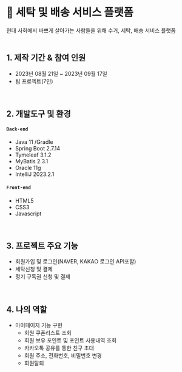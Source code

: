 # :pushpin: 세탁 및 배송 서비스 플랫폼
현대 사회에서 바쁘게 살아가는 사람들을 위해 수거, 세탁, 배송 서비스 플랫폼  
</br>

## 1. 제작 기간 & 참여 인원
-   2023년 08월 21일 ~ 2023년 09월 17일
-   팀 프로젝트(7인)
</br>

## 2. 개발도구 및 환경

#### `Back-end`

-   Java 11 /Gradle
-   Spring Boot 2.7.14
-   Tymeleaf 3.1.2
-   MyBatis 2.3.1
-   Oracle 11g
-   IntelliJ 2023.2.1
  
#### `Front-end`

-   HTML5
-   CSS3
-   Javascript

</br>

## 3. 프로젝트 주요 기능
- 회원가입 및 로그인(NAVER, KAKAO 로그인 API포함)
- 세탁신청 및 결제
- 정기 구독권 신청 및 결제
</br>

## 4. 나의 역할
- 마이페이지 기능 구현
  - 회원 쿠폰리스트 조회
  - 회원 보유 포인트 및 포인트 사용내역 조회
  - 카카오톡 공유를 통한 친구 초대
  - 회원 주소, 전화번호, 비밀번호 변경
  - 회원탈퇴

